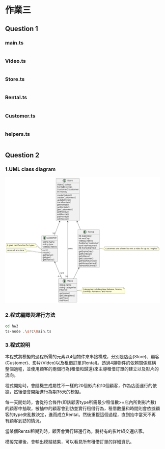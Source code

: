 # 作業三

## Question 1

### main.ts
```typescript

```
### Video.ts
```typescript

```

### Store.ts
```typescript

```

### Rental.ts
```typescript
```

### Customer.ts
```typescript
```

### helpers.ts
```typescript

```

## Question 2

### 1.UML class diagram
![Class Diagram](./classDiagram.png)

### 2.程式編譯與運行方法
```bash
cd hw3
ts-node .\src\main.ts
```

### 3.程式說明
本程式將模擬的過程所需的元素以4個物件來串接構成，分別是店面(Store)、顧客(Customer)、影片(Video)以及租借訂單(Rental)。透過4類物件的依賴關係建構整個過程，並使用顧客的兩個行為(租借和歸還)來主導租借訂單的建立以及影片的流向。

程式開始時，會隨機生成屬性不一樣的20個影片和10個顧客，作為店面運行的依據，然後便會開始進行為期35天的模擬。

每一天開始時，會從符合條件(即該顧客type所需最少租借數>=店內所剩影片數)的顧客中抽取，被抽中的顧客會到訪並實行租借行為，租借數量和時間則會依據顧客的type來亂數決定，進而成立Rental。然後重複這個過程，直到抽中當天不再有顧客到訪的情況。

當某個Rental租期到時，顧客會實行歸還行為，將持有的影片組交還店家。

模擬完畢後，會輸出模擬結果，可以看見所有租借訂單的詳細資訊。
